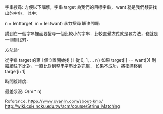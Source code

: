 字串搜尋:
方便以下講解，字串 target 為我們的目標字串， want 就是我們想要找出的字串． 其中:

n = len(target)
m = len(want)
暴力搜尋
解決問題:

講到在一個字串裡面要搜尋一個比較小的字串．比較直覺方式就是暴力法，也就是一個個比對．

方法論:

從字串 target 的第 i 個位置開始找 ( i 從 0, 1, … n )
如果 target[i] == want[0] 則繼續往下比對，一直比對到整串字串比對完畢．
如果不成功，將指標移到 target[i+1]

時間複雜度:

最差狀況: O(m * n)

Reference:
https://www.evanlin.com/about-kmp/
http://wiki.csie.ncku.edu.tw/acm/course/String_Matching
